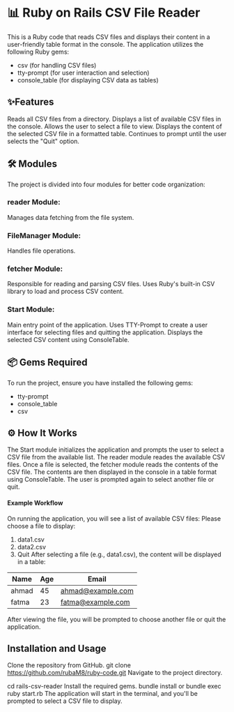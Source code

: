 # 📊 Ruby on Rails CSV File Reader
This is a Ruby code that reads CSV files and displays their content in a user-friendly table format in the console. The application utilizes the following Ruby gems:
- csv (for handling CSV files)
- tty-prompt (for user interaction and selection)
- console_table (for displaying CSV data as tables)

## ✨Features
Reads all CSV files from a directory.
Displays a list of available CSV files in the console.
Allows the user to select a file to view.
Displays the content of the selected CSV file in a formatted table.
Continues to prompt until the user selects the "Quit" option.

## 🛠️ Modules
The project is divided into four modules for better code organization:
### reader Module:
Manages data fetching from the file system.
### FileManager Module:
Handles file operations.
### fetcher Module:
Responsible for reading and parsing CSV files.
Uses Ruby's built-in CSV library to load and process CSV content.
### Start Module:
Main entry point of the application.
Uses TTY-Prompt to create a user interface for selecting files and quitting the application.
Displays the selected CSV content using ConsoleTable.

## 📦 Gems Required
To run the project, ensure you have installed the following gems:
* tty-prompt
* console_table
* csv

## ⚙️ How It Works
The Start module initializes the application and prompts the user to select a CSV file from the available list.
The reader module reades the available CSV files.
Once a file is selected, the fetcher module reads the contents of the CSV file.
The contents are then displayed in the console in a table format using ConsoleTable.
The user is prompted again to select another file or quit.

#### Example Workflow
On running the application, you will see a list of available CSV files:
Please choose a file to display:
1. data1.csv
2. data2.csv
3. Quit
After selecting a file (e.g., data1.csv), the content will be displayed in a table:

| Name   | Age  | Email               |
|--------|------|---------------------|
| ahmad   | 45   | ahmad@example.com     |
| fatma  | 23   | fatma@example.com    |

After viewing the file, you will be prompted to choose another file or quit the application.

## Installation and Usage
Clone the repository from GitHub.
git clone https://github.com/rubaM8/ruby-code.git
Navigate to the project directory.

cd rails-csv-reader
Install the required gems.
bundle install
or 
bundle exec ruby start.rb
The application will start in the terminal, and you'll be prompted to select a CSV file to display.
